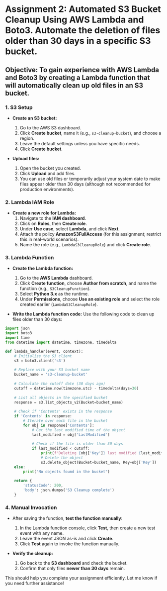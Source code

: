 # Assignment 2: Automated S3 Bucket Cleanup Using AWS Lambda and Boto3. Automate the deletion of files older than 30 days in a specific S3 bucket.
## Objective: To gain experience with AWS Lambda and Boto3 by creating a Lambda function that will automatically clean up old files in an S3 bucket.

### 1. **S3 Setup**
   - **Create an S3 bucket:**
     1. Go to the AWS S3 dashboard.
     2. Click **Create bucket**, name it (e.g., `s3-cleanup-bucket`), and choose a region.
     3. Leave the default settings unless you have specific needs.
     4. Click **Create bucket**.

   - **Upload files:**
     1. Open the bucket you created.
     2. Click **Upload** and add files.
     3. You can use old files or temporarily adjust your system date to make files appear older than 30 days (although not recommended for production environments).

### 2. **Lambda IAM Role**
   - **Create a new role for Lambda:**
     1. Navigate to the **IAM dashboard**.
     2. Click on **Roles**, then **Create role**.
     3. Under **Use case**, select **Lambda**, and click **Next**.
     4. Attach the policy **AmazonS3FullAccess** (for this assignment; restrict this in real-world scenarios).
     5. Name the role (e.g., `LambdaS3CleanupRole`) and click **Create role**.

### 3. **Lambda Function**
   - **Create the Lambda function:**
     1. Go to the **AWS Lambda** dashboard.
     2. Click **Create function**, choose **Author from scratch**, and name the function (e.g., `S3CleanupFunction`).
     3. Select **Python 3.x** as the runtime.
     4. Under **Permissions**, choose **Use an existing role** and select the role created earlier (`LambdaS3CleanupRole`).

   - **Write the Lambda function code:**
     Use the following code to clean up files older than 30 days:

```python
import json
import boto3
import time
from datetime import datetime, timezone, timedelta

def lambda_handler(event, context):
    # Initialize the S3 client
    s3 = boto3.client('s3')
    
    # Replace with your S3 bucket name
    bucket_name = 's3-cleanup-bucket'
    
    # Calculate the cutoff date (30 days ago)
    cutoff = datetime.now(timezone.utc) - timedelta(days=30)
    
    # List all objects in the specified bucket
    response = s3.list_objects_v2(Bucket=bucket_name)
    
    # Check if 'Contents' exists in the response
    if 'Contents' in response:
        # Iterate over each file in the bucket
        for obj in response['Contents']:
            # Get the last modified time of the object
            last_modified = obj['LastModified']
            
            # Check if the file is older than 30 days
            if last_modified < cutoff:
                print(f"Deleting {obj['Key']} last modified {last_modified}")
                # Delete the object
                s3.delete_object(Bucket=bucket_name, Key=obj['Key'])
    else:
        print("No objects found in the bucket")
    
    return {
        'statusCode': 200,
        'body': json.dumps('S3 Cleanup complete')
    }
```

### 4. **Manual Invocation**
   - After saving the function, **test the function manually**:
     1. In the Lambda function console, click **Test**, then create a new test event with any name.
     2. Leave the event JSON as-is and click **Create**.
     3. Click **Test** again to invoke the function manually.
   
   - **Verify the cleanup:**
     1. Go back to the **S3 dashboard** and check the bucket.
     2. Confirm that only files **newer than 30 days** remain.

This should help you complete your assignment efficiently. Let me know if you need further assistance!
